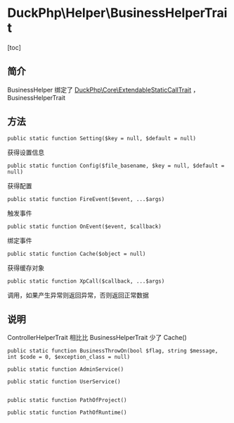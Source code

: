 # DuckPhp\Helper\BusinessHelperTrait
[toc]

## 简介

BusinessHelper 绑定了 [DuckPhp\Core\ExtendableStaticCallTrait](Core-ExtendableStaticCallTrait.md) ，BusinessHelperTrait

## 方法

    public static function Setting($key = null, $default = null)
获得设置信息

    public static function Config($file_basename, $key = null, $default = null)
获得配置


    public static function FireEvent($event, ...$args)
触发事件

    public static function OnEvent($event, $callback)
绑定事件

    public static function Cache($object = null)
获得缓存对象

    public static function XpCall($callback, ...$args)
调用，如果产生异常则返回异常，否则返回正常数据



## 说明

ControllerHelperTrait 相比比 BusinessHelperTrait 少了 Cache()







    public static function BusinessThrowOn(bool $flag, string $message, int $code = 0, $exception_class = null)

    public static function AdminService()

    public static function UserService()


    public static function PathOfProject()

    public static function PathOfRuntime()

